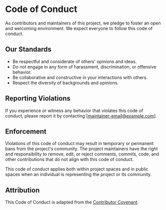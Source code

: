 # Code of Conduct

As contributors and maintainers of this project, we pledge to foster an open and welcoming environment. We expect everyone to follow this code of conduct.

## Our Standards

- Be respectful and considerate of others' opinions and ideas.
- Do not engage in any form of harassment, discrimination, or offensive behavior.
- Be collaborative and constructive in your interactions with others.
- Respect the diversity of backgrounds and opinions.

## Reporting Violations

If you experience or witness any behavior that violates this code of conduct, please report it by contacting [maintainer-email@example.com].

## Enforcement

Violations of this code of conduct may result in temporary or permanent bans from the project's community. The project maintainers have the right and responsibility to remove, edit, or reject comments, commits, code, and other contributions that do not align with this code of conduct.

This code of conduct applies both within project spaces and in public spaces when an individual is representing the project or its community.

## Attribution

This Code of Conduct is adapted from the [Contributor Covenant](https://www.contributor-covenant.org/version/2/0/code_of_conduct.html).
